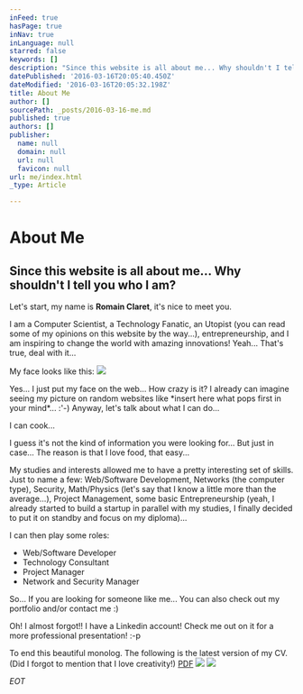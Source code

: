 ```yaml
---
inFeed: true
hasPage: true
inNav: true
inLanguage: null
starred: false
keywords: []
description: "Since this website is all about me... Why shouldn't I tell you who I am?\_\n"
datePublished: '2016-03-16T20:05:40.450Z'
dateModified: '2016-03-16T20:05:32.198Z'
title: About Me
author: []
sourcePath: _posts/2016-03-16-me.md
published: true
authors: []
publisher:
  name: null
  domain: null
  url: null
  favicon: null
url: me/index.html
_type: Article

---
```

# About Me

## Since this website is all about me... Why shouldn't I tell you who I am? 

Let's start, my name is **Romain Claret**, it's nice to meet you. 

I am a Computer Scientist, a Technology Fanatic, an Utopist (you can read some of my opinions on this website by the way...), entrepreneurship, and I am inspiring to change the world with amazing innovations! Yeah... That's true, deal with it...

My face looks like this:
![](https://the-grid-user-content.s3-us-west-2.amazonaws.com/066c2dcf-cefb-4df4-a826-8ea3d4bf84fd.jpg)

Yes... I just put my face on the web... How crazy is it? I already can imagine seeing my picture on random websites like \*insert here what pops first in your mind\*... :'-) Anyway, let's talk about what I can do... 

I can cook...

I guess it's not the kind of information you were looking for... But just in case... The reason is that I love food, that easy...

My studies and interests allowed me to have a pretty interesting set of skills. Just to name a few: Web/Software Development, Networks (the computer type), Security, Math/Physics (let's say that I know a little more than the average...), Project Management, some basic Entrepreneurship (yeah, I already started to build a startup in parallel with my studies, I finally decided to put it on standby and focus on my diploma)...

I can then play some roles: 

* Web/Software Developer
* Technology Consultant
* Project Manager
* Network and Security Manager

So... If you are looking for someone like me... You can also check out my portfolio and/or contact me :)

Oh! I almost forgot!! I have a Linkedin account! Check me out on it for a more professional presentation! :-p

To end this beautiful monolog. The following is the latest version of my CV. (Did I forgot to mention that I love creativity!) [PDF][0]
![](https://s3-us-west-2.amazonaws.com/the-grid-img/p/cec3dad2743700ac8d3875f4d8378c1bb93026e1.png)
![](https://s3-us-west-2.amazonaws.com/the-grid-img/p/d9649d931df7ea76f2948c5028007ba9d7107f66.png)

_EOT_

[0]: https://www.dropbox.com/s/yu9w4utewisdpzz/romain-claret-cv-2016.pdf